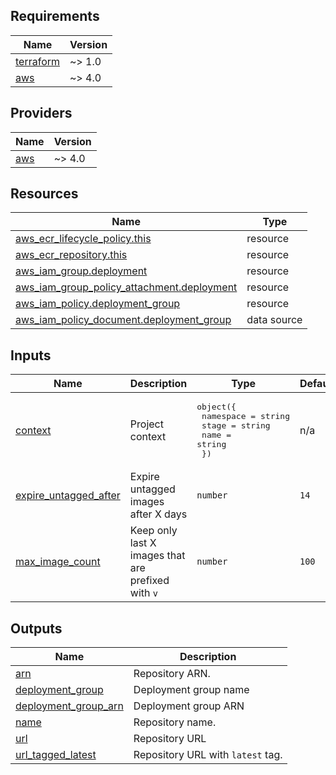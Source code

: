 <!-- BEGIN_TF_DOCS -->
## Requirements

| Name | Version |
|------|---------|
| <a name="requirement_terraform"></a> [terraform](#requirement\_terraform) | ~> 1.0 |
| <a name="requirement_aws"></a> [aws](#requirement\_aws) | ~> 4.0 |

## Providers

| Name | Version |
|------|---------|
| <a name="provider_aws"></a> [aws](#provider\_aws) | ~> 4.0 |

## Resources

| Name | Type |
|------|------|
| [aws_ecr_lifecycle_policy.this](https://registry.terraform.io/providers/hashicorp/aws/latest/docs/resources/ecr_lifecycle_policy) | resource |
| [aws_ecr_repository.this](https://registry.terraform.io/providers/hashicorp/aws/latest/docs/resources/ecr_repository) | resource |
| [aws_iam_group.deployment](https://registry.terraform.io/providers/hashicorp/aws/latest/docs/resources/iam_group) | resource |
| [aws_iam_group_policy_attachment.deployment](https://registry.terraform.io/providers/hashicorp/aws/latest/docs/resources/iam_group_policy_attachment) | resource |
| [aws_iam_policy.deployment_group](https://registry.terraform.io/providers/hashicorp/aws/latest/docs/resources/iam_policy) | resource |
| [aws_iam_policy_document.deployment_group](https://registry.terraform.io/providers/hashicorp/aws/latest/docs/data-sources/iam_policy_document) | data source |

## Inputs

| Name | Description | Type | Default | Required |
|------|-------------|------|---------|:--------:|
| <a name="input_context"></a> [context](#input\_context) | Project context | <pre>object({<br>    namespace = string<br>    stage     = string<br>    name      = string<br>  })</pre> | n/a | yes |
| <a name="input_expire_untagged_after"></a> [expire\_untagged\_after](#input\_expire\_untagged\_after) | Expire untagged images after X days | `number` | `14` | no |
| <a name="input_max_image_count"></a> [max\_image\_count](#input\_max\_image\_count) | Keep only last X images that are prefixed with `v` | `number` | `100` | no |

## Outputs

| Name | Description |
|------|-------------|
| <a name="output_arn"></a> [arn](#output\_arn) | Repository ARN. |
| <a name="output_deployment_group"></a> [deployment\_group](#output\_deployment\_group) | Deployment group name |
| <a name="output_deployment_group_arn"></a> [deployment\_group\_arn](#output\_deployment\_group\_arn) | Deployment group ARN |
| <a name="output_name"></a> [name](#output\_name) | Repository name. |
| <a name="output_url"></a> [url](#output\_url) | Repository URL |
| <a name="output_url_tagged_latest"></a> [url\_tagged\_latest](#output\_url\_tagged\_latest) | Repository URL with `latest` tag. |
<!-- END_TF_DOCS -->